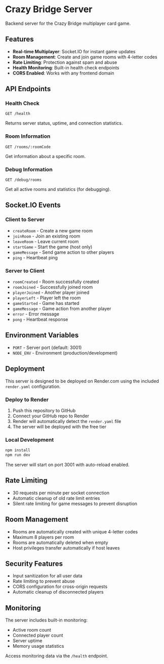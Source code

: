 # Crazy Bridge Server

Backend server for the Crazy Bridge multiplayer card game.

## Features

- **Real-time Multiplayer**: Socket.IO for instant game updates
- **Room Management**: Create and join game rooms with 4-letter codes
- **Rate Limiting**: Protection against spam and abuse
- **Health Monitoring**: Built-in health check endpoints
- **CORS Enabled**: Works with any frontend domain

## API Endpoints

### Health Check
```
GET /health
```
Returns server status, uptime, and connection statistics.

### Room Information
```
GET /rooms/:roomCode
```
Get information about a specific room.

### Debug Information
```
GET /debug/rooms
```
Get all active rooms and statistics (for debugging).

## Socket.IO Events

### Client to Server
- `createRoom` - Create a new game room
- `joinRoom` - Join an existing room
- `leaveRoom` - Leave current room
- `startGame` - Start the game (host only)
- `gameMessage` - Send game action to other players
- `ping` - Heartbeat ping

### Server to Client
- `roomCreated` - Room successfully created
- `roomJoined` - Successfully joined room
- `playerJoined` - Another player joined
- `playerLeft` - Player left the room
- `gameStarted` - Game has started
- `gameMessage` - Game action from another player
- `error` - Error message
- `pong` - Heartbeat response

## Environment Variables

- `PORT` - Server port (default: 3001)
- `NODE_ENV` - Environment (production/development)

## Deployment

This server is designed to be deployed on Render.com using the included `render.yaml` configuration.

### Deploy to Render

1. Push this repository to GitHub
2. Connect your GitHub repo to Render
3. Render will automatically detect the `render.yaml` file
4. The server will be deployed with the free tier

### Local Development

```bash
npm install
npm run dev
```

The server will start on port 3001 with auto-reload enabled.

## Rate Limiting

- 30 requests per minute per socket connection
- Automatic cleanup of old rate limit entries
- Silent rate limiting for game messages to prevent disruption

## Room Management

- Rooms are automatically created with unique 4-letter codes
- Maximum 8 players per room
- Rooms are automatically deleted when empty
- Host privileges transfer automatically if host leaves

## Security Features

- Input sanitization for all user data
- Rate limiting to prevent abuse
- CORS configuration for cross-origin requests
- Automatic cleanup of disconnected players

## Monitoring

The server includes built-in monitoring:
- Active room count
- Connected player count
- Server uptime
- Memory usage statistics

Access monitoring data via the `/health` endpoint.